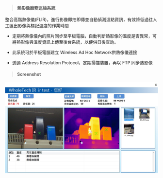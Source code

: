 > <h4> 熱影像廠務巡檢系統 </h4>

整合高階熱像儀(FLIR)，進行影像即拍即傳並自動偵測溫點資訊，有效降低過往人工匯出影像與標記溫度的作業時間

- 定期將熱像儀內的照片同步至平板電腦，自動判斷熱影像的溫度是否異常，可將熱影像與溫度資訊上傳至後台系統，以便供日後查詢。

- 此系統可於平板電腦建立 Wireless Ad Hoc Network供熱像儀連接

- 透過 Address Resolution Protocol，定期掃描裝置，再以 FTP 同步熱影像

> <h4> Screenshot </h4>

![img](../_assets/e50.jpg)
